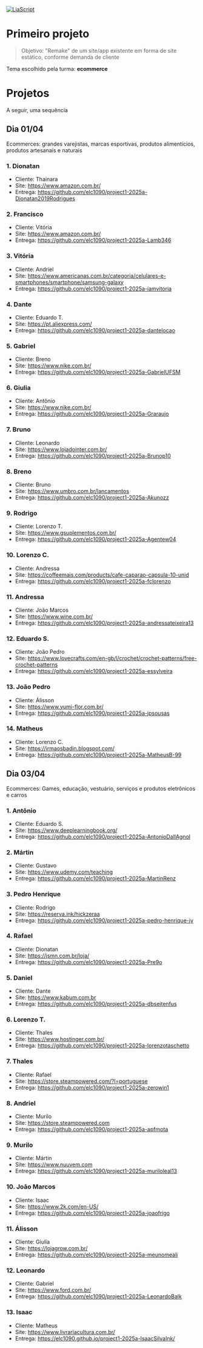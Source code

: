 <!--
author:   Andrea Charão

email:    andrea@inf.ufsm.br

version:  0.0.1

language: PT-BR

narrator: Brazilian Portuguese Female

comment:  Material de apoio para a disciplina
          ELC1090 - Desenvolvimento de Software para Web
          da Universidade Federal de Santa Maria

translation: English  translations/English.md
-->

<!--
liascript-devserver --input README.md --port 3001 --live
https://liascript.github.io/course/?https://raw.githubusercontent.com/AndreaInfUFSM/elc1090-2025a/master/classes/04/README.md
-->



[![LiaScript](https://raw.githubusercontent.com/LiaScript/LiaScript/master/badges/course.svg)](https://liascript.github.io/course/?https://raw.githubusercontent.com/AndreaInfUFSM/elc1090-2025a/master/classes/07/README.md)


# Primeiro projeto

> Objetivo: "Remake" de um site/app existente em forma de site estático, conforme demanda de cliente


Tema escolhido pela turma: **ecommerce**


# Projetos


A seguir, uma sequência

## Dia 01/04

Ecommerces: grandes varejistas, marcas esportivas, produtos alimentícios, produtos artesanais e naturais


### 1. Dionatan
- Cliente: Thainara
- Site: https://www.amazon.com.br/
- Entrega: https://github.com/elc1090/project1-2025a-Dionatan2019Rodrigues

### 2. Francisco

- Cliente: Vitória
- Site: https://www.amazon.com.br/
- Entrega:  https://github.com/elc1090/project1-2025a-Lamb346


### 3. Vitória

- Cliente: Andriel
- Site: https://www.americanas.com.br/categoria/celulares-e-smartphones/smartphone/samsung-galaxy
- Entrega: https://github.com/elc1090/project1-2025a-iamvitoria



### 4. Dante

- Cliente: Eduardo T. 
- Site: https://pt.aliexpress.com/
- Entrega: https://github.com/elc1090/project1-2025a-dantelocao





### 5. Gabriel

- Cliente: Breno
- Site: https://www.nike.com.br/
- Entrega: https://github.com/elc1090/project1-2025a-GabrielUFSM


### 6. Giulia

- Cliente: Antônio
- Site: https://www.nike.com.br/
- Entrega: https://github.com/elc1090/project1-2025a-Graraujo

### 7. Bruno

- Cliente: Leonardo
- Site: https://www.lojadointer.com.br/
- Entrega: https://github.com/elc1090/project1-2025a-Brunop10


### 8. Breno

- Cliente: Bruno
- Site: https://www.umbro.com.br/lancamentos
- Entrega: https://github.com/elc1090/project1-2025a-Akunozz


### 9. Rodrigo

- Cliente: Lorenzo T.
- Site: https://www.gsuplementos.com.br/
- Entrega: https://github.com/elc1090/project1-2025a-Agentew04


### 10. Lorenzo C.
- Cliente: Andressa
- Site: https://coffeemais.com/products/cafe-caparao-capsula-10-unid
- Entrega: https://github.com/elc1090/project1-2025a-fclorenzo

### 11. Andressa

- Cliente: João Marcos
- Site: https://www.wine.com.br/
- Entrega: https://github.com/elc1090/project1-2025a-andressateixeira13


### 12. Eduardo S.

- Cliente: João Pedro
- Site: https://www.lovecrafts.com/en-gb/l/crochet/crochet-patterns/free-crochet-patterns
- Entrega: https://github.com/elc1090/project1-2025a-essylveira


### 13. João Pedro

- Cliente: Álisson
- Site: https://www.yumi-flor.com.br/
- Entrega: https://github.com/elc1090/project1-2025a-jpsousas



### 14. Matheus

- Cliente: Lorenzo C.
- Site: https://irmaosbadin.blogspot.com/
- Entrega: https://github.com/elc1090/project1-2025a-MatheusB-99



## Dia 03/04

Ecommerces: Games, educação, vestuário, serviços e produtos  eletrônicos e carros




### 1. Antônio

- Cliente: Eduardo S.
- Site: https://www.deeplearningbook.org/
- Entrega: https://github.com/elc1090/project1-2025a-AntonioDallAgnol

### 2. Mártin
- Cliente: Gustavo
- Site: https://www.udemy.com/teaching
- Entrega: https://github.com/elc1090/project1-2025a-MartinRenz



### 3. Pedro Henrique

- Cliente: Rodrigo
- Site: https://reserva.ink/hickzeraa
- Entrega: https://github.com/elc1090/project1-2025a-pedro-henrique-jv


### 4. Rafael

- Cliente: Dionatan
- Site: https://jsmn.com.br/loja/
- Entrega: https://github.com/elc1090/project1-2025a-Pre9o



### 5. Daniel

- Cliente: Dante
- Site: https://www.kabum.com.br
- Entrega: https://github.com/elc1090/project1-2025a-dbseitenfus





### 6. Lorenzo T.

- Cliente: Thales
- Site: https://www.hostinger.com.br/
- Entrega: https://github.com/elc1090/project1-2025a-lorenzotaschetto





### 7. Thales

- Cliente: Rafael
- Site: https://store.steampowered.com/?l=portuguese
- Entrega: https://github.com/elc1090/project1-2025a-zerowin1





### 8. Andriel
- Cliente: Murilo
- Site: https://store.steampowered.com
- Entrega: https://github.com/elc1090/project1-2025a-apfmota


### 9. Murilo

- Cliente: Mártin
- Site: https://www.nuuvem.com
- Entrega: https://github.com/elc1090/project1-2025a-muriloleal13

### 10. João Marcos

- Cliente: Isaac
- Site: https://www.2k.com/en-US/
- Entrega: https://github.com/elc1090/project1-2025a-joaofrigo



### 11. Álisson

- Cliente: Giulia
- Site: https://lojagrow.com.br/
- Entrega: https://github.com/elc1090/project1-2025a-meunomeali

### 12. Leonardo

- Cliente: Gabriel
- Site: https://www.ford.com.br/
- Entrega: https://github.com/elc1090/project1-2025a-LeonardoBalk


### 13. Isaac

- Cliente: Matheus
- Site: https://www.livrariacultura.com.br/
- Entrega: https://elc1090.github.io/project1-2025a-IsaacSilvaInk/
